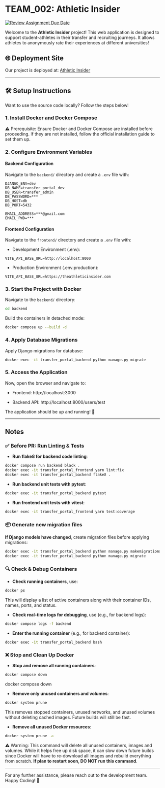 # TEAM_002: Athletic Insider
[![Review Assignment Due Date](https://classroom.github.com/assets/deadline-readme-button-22041afd0340ce965d47ae6ef1cefeee28c7c493a6346c4f15d667ab976d596c.svg)](https://classroom.github.com/a/4tPelvOm)

Welcome to the **Athletic Insider** project! This web application is designed to support student-athletes in their transfer and recruiting journeys. It allows athletes to anonymously rate their experiences at different universities!

## 🌐 Deployment Site
Our project is deployed at: [Athletic Insider](https://theathleticinsider.com/)

---

## 🛠️ Setup Instructions

Want to use the source code locally? Follow the steps below!

### 1. Install Docker and Docker Compose

⚠️ Prerequisite: Ensure Docker and Docker Compose are installed before proceeding. If they are not installed, follow the official installation guide to set them up.

### 2. Configure Environment Variables

#### Backend Configuration
Navigate to the `backend/` directory and create a `.env` file with:

```plaintext
DJANGO_ENV=dev
DB_NAME=transfer_portal_dev
DB_USER=transfer_admin
DB_PASSWORD=***
DB_HOST=db
DB_PORT=5432

EMAIL_ADDRESS=***@gmail.com 
EMAIL_PWD=***
```
#### Frontend Configuration
Navigate to the `frontend/` directory and create a `.env` file with:

- Development Environment (.env):

```plaintext
VITE_API_BASE_URL=http://localhost:8000
```

- Production Environment (.env.production):

```plaintext
VITE_API_BASE_URL=https://theathleticinsider.com
```
### 3. Start the Project with Docker

Navigate to the `backend/` directory:

```bash
cd backend
```

Build the containers in detached mode:

```bash
docker compose up --build -d
```

### 4. Apply Database Migrations

Apply Django migrations for database:

```bash
docker exec -it transfer_portal_backend python manage.py migrate
```

### 5. Access the Application

Now, open the browser and navigate to:

- Frontend: http://localhost:3000

- Backend API: http://localhost:8000/users/test

The application should be up and running! 🚀

---

## Notes

### ✅ Before PR: Run Linting & Tests

- **Run flake8 for backend code linting**:
```bash
docker compose run backend black .
docker exec -it transfer_portal_frontend yarn lint:fix
docker exec -it transfer_portal_backend flake8 .
```

- **Run backend unit tests with pytest**:
```bash
docker exec -it transfer_portal_backend pytest
```

- **Run frontend unit tests with vitest**:
```bash
docker exec -it transfer_portal_frontend yarn test:coverage
```

### 📦 Generate new migration files

**If Django models have changed**, create migration files before applying migrations:

```bash
docker exec -it transfer_portal_backend python manage.py makemigrations
docker exec -it transfer_portal_backend python manage.py migrate
```

### 🔍 Check & Debug Containers

- **Check running containers**, use:

```bash
docker ps
```
This will display a list of active containers along with their container IDs, names, ports, and status.

- **Check real-time logs for debugging**, use (e.g., for backend logs):

```bash
docker compose logs -f backend
```

- **Enter the running container** (e.g., for backend container):

```bash
docker exec -it transfer_portal_backend bash
```

### ❌ Stop and Clean Up Docker

- **Stop and remove all running containers**:

```bash
docker compose down
```
docker compose down

- **Remove only unused containers and volumes**:

```bash
docker system prune
```

This removes stopped containers, unused networks, and unused volumes without deleting cached images. Future builds will still be fast.

- **Remove all unused Docker resources**:

```bash
docker system prune -a
```
⚠️ Warning: This command will delete all unused containers, images and volumes. While it helps free up disk space, it can slow down future builds since Docker will have to re-download all images and rebuild everything from scratch. **If plan to restart soon, DO NOT run this command**.

---

For any further assistance, please reach out to the development team. Happy Coding! 🎉
